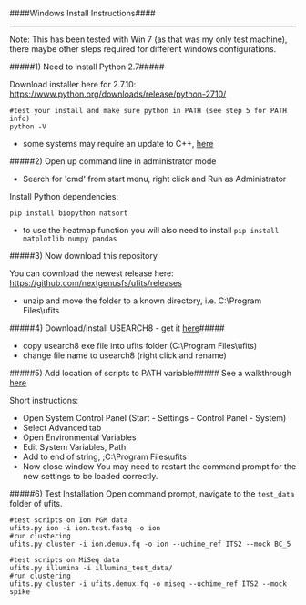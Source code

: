 ####Windows Install Instructions####
___

Note: This has been tested with Win 7 (as that was my only test machine), there maybe other steps required for different windows configurations.

#####1) Need to install Python 2.7#####

Download installer here for 2.7.10:
https://www.python.org/downloads/release/python-2710/

```
#test your install and make sure python in PATH (see step 5 for PATH info)
python -V
```
* some systems may require an update to C++, [here](http://www.microsoft.com/en-us/download/details.aspx?id=44266)


#####2) Open up command line in administrator mode
* Search for 'cmd' from start menu, right click and Run as Administrator

Install Python dependencies:
```
pip install biopython natsort
```
* to use the heatmap function you will also need to install `pip install matplotlib numpy pandas`

#####3) Now download this repository

You can download the newest release here:
https://github.com/nextgenusfs/ufits/releases

* unzip and move the folder to a known directory, i.e. C:\Program Files\ufits

#####4) Download/Install USEARCH8 - get it [here](http://www.drive5.com/usearch/download.html)#####
* copy usearch8 exe file into ufits folder (C:\Program Files\ufits)
* change file name to usearch8 (right click and rename)


#####5) Add location of scripts to PATH variable#####
See a walkthrough [here](http://www.howtogeek.com/118594/how-to-edit-your-system-path-for-easy-command-line-access/)

Short instructions:
* Open System Control Panel (Start - Settings - Control Panel - System)
* Select Advanced tab
* Open Environmental Variables
* Edit System Variables, Path
* Add to end of string, ;C:\Program Files\ufits
* Now close window
You may need to restart the command prompt for the new settings to be loaded correctly.

#####6) Test Installation
Open command prompt, navigate to the `test_data` folder of ufits.

```
#test scripts on Ion PGM data
ufits.py ion -i ion.test.fastq -o ion
#run clustering
ufits.py cluster -i ion.demux.fq -o ion --uchime_ref ITS2 --mock BC_5
```
```
#test scripts on MiSeq data
ufits.py illumina -i illumina_test_data/
#run clustering
ufits.py cluster -i ufits.demux.fq -o miseq --uchime_ref ITS2 --mock spike
```



